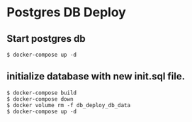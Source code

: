 # Postgres DB Deploy

## Start postgres db
```
$ docker-compose up -d
```

## initialize database with new init.sql file.
```
$ docker-compose build
$ docker-compose down
$ docker volume rm -f db_deploy_db_data
$ docker-compose up -d
```
